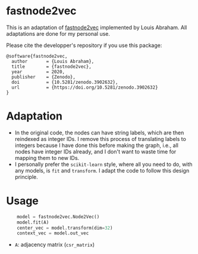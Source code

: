 # fastnode2vec

This is an adaptation of [fastnode2vec](https://github.com/louisabraham/fastnode2vec) implemented by Louis Abraham. All adaptations are done for my personal use. 

Please cite the developper's repository if you use this package:

```
@software{fastnode2vec,
  author       = {Louis Abraham},
  title        = {fastnode2vec},
  year         = 2020,
  publisher    = {Zenodo},
  doi          = {10.5281/zenodo.3902632},
  url          = {https://doi.org/10.5281/zenodo.3902632}
}
```


# Adaptation

- In the original code, the nodes can have string labels, which are then reindexed as integer IDs. I remove this process of translating labels to integers because I have done this before making the graph, i.e., all nodes have integer IDs already, and I don't want to waste time for mapping them to new IDs.
- I personally prefer the `scikit-learn` style, where all you need to do, with any models, is `fit` and `transform`. I adapt the code to follow this design principle.


# Usage

```python
    model = fastnode2vec.Node2Vec()
    model.fit(A)
    center_vec = model.transform(dim=32)
    context_vec = model.out_vec
```

- `A`: adjacency matrix (`csr_matrix`)
